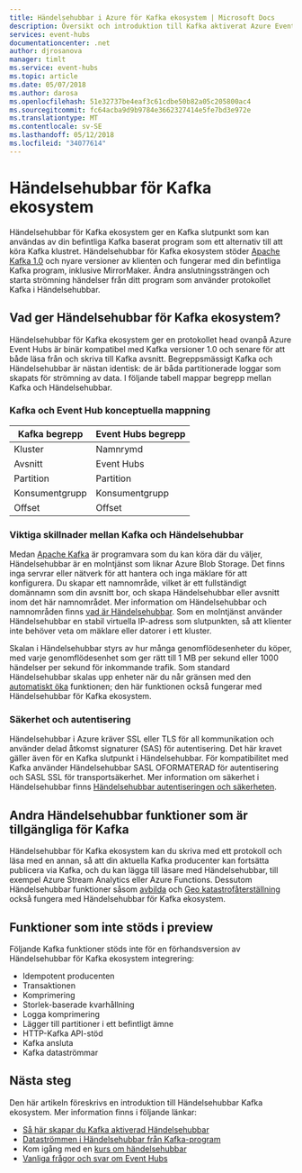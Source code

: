 ```yaml
---
title: Händelsehubbar i Azure för Kafka ekosystem | Microsoft Docs
description: Översikt och introduktion till Kafka aktiverat Azure Event Hubs
services: event-hubs
documentationcenter: .net
author: djrosanova
manager: timlt
ms.service: event-hubs
ms.topic: article
ms.date: 05/07/2018
ms.author: darosa
ms.openlocfilehash: 51e32737be4eaf3c61cdbe50b82a05c205800ac4
ms.sourcegitcommit: fc64acba9d9b9784e3662327414e5fe7bd3e972e
ms.translationtype: MT
ms.contentlocale: sv-SE
ms.lasthandoff: 05/12/2018
ms.locfileid: "34077614"
---
```

# <a name="event-hubs-for-kafka-ecosystems"></a>Händelsehubbar för Kafka ekosystem

Händelsehubbar för Kafka ekosystem ger en Kafka slutpunkt som kan användas av din befintliga Kafka baserat program som ett alternativ till att köra Kafka klustret. Händelsehubbar för Kafka ekosystem stöder [Apache Kafka 1.0](https://kafka.apache.org/10/documentation.html) och nyare versioner av klienten och fungerar med din befintliga Kafka program, inklusive MirrorMaker. Ändra anslutningssträngen och starta strömning händelser från ditt program som använder protokollet Kafka i Händelsehubbar.

## <a name="what-does-event-hubs-for-kafka-ecosystems-provide"></a>Vad ger Händelsehubbar för Kafka ekosystem?

Händelsehubbar för Kafka ekosystem ger en protokollet head ovanpå Azure Event Hubs är binär kompatibel med Kafka versioner 1.0 och senare för att både läsa från och skriva till Kafka avsnitt. Begreppsmässigt Kafka och Händelsehubbar är nästan identisk: de är båda partitionerade loggar som skapats för strömning av data. I följande tabell mappar begrepp mellan Kafka och Händelsehubbar.

### <a name="kafka-and-event-hub-conceptual-mapping"></a>Kafka och Event Hub konceptuella mappning

| Kafka begrepp | Event Hubs begrepp|
| --- | --- |
| Kluster | Namnrymd |
| Avsnitt | Event Hubs |
| Partition | Partition|
| Konsumentgrupp | Konsumentgrupp |
| Offset | Offset|

### <a name="key-differences-between-kafka-and-event-hubs"></a>Viktiga skillnader mellan Kafka och Händelsehubbar

Medan [Apache Kafka](https://kafka.apache.org/) är programvara som du kan köra där du väljer, Händelsehubbar är en molntjänst som liknar Azure Blob Storage. Det finns inga servrar eller nätverk för att hantera och inga mäklare för att konfigurera. Du skapar ett namnområde, vilket är ett fullständigt domännamn som din avsnitt bor, och skapa Händelsehubbar eller avsnitt inom det här namnområdet. Mer information om Händelsehubbar och namnområden finns [vad är Händelsehubbar](event-hubs-what-is-event-hubs.md). Som en molntjänst använder Händelsehubbar en stabil virtuella IP-adress som slutpunkten, så att klienter inte behöver veta om mäklare eller datorer i ett kluster. 

Skalan i Händelsehubbar styrs av hur många genomflödesenheter du köper, med varje genomflödesenhet som ger rätt till 1 MB per sekund eller 1000 händelser per sekund för inkommande trafik. Som standard Händelsehubbar skalas upp enheter när du når gränsen med den [automatiskt öka](event-hubs-auto-inflate.md) funktionen; den här funktionen också fungerar med Händelsehubbar för Kafka ekosystem. 

### <a name="security-and-authentication"></a>Säkerhet och autentisering

Händelsehubbar i Azure kräver SSL eller TLS för all kommunikation och använder delad åtkomst signaturer (SAS) för autentisering. Det här kravet gäller även för en Kafka slutpunkt i Händelsehubbar. För kompatibilitet med Kafka använder Händelsehubbar SASL OFORMATERAD för autentisering och SASL SSL för transportsäkerhet. Mer information om säkerhet i Händelsehubbar finns [Händelsehubbar autentiseringen och säkerheten](event-hubs-authentication-and-security-model-overview.md).

## <a name="other-event-hubs-features-available-for-kafka"></a>Andra Händelsehubbar funktioner som är tillgängliga för Kafka

Händelsehubbar för Kafka ekosystem kan du skriva med ett protokoll och läsa med en annan, så att din aktuella Kafka producenter kan fortsätta publicera via Kafka, och du kan lägga till läsare med Händelsehubbar, till exempel Azure Stream Analytics eller Azure Functions. Dessutom Händelsehubbar funktioner såsom [avbilda](event-hubs-capture-overview.md) och [Geo katastrofåterställning](event-hubs-geo-dr.md) också fungera med Händelsehubbar för Kafka ekosystem.

## <a name="features-that-are-not-supported-in-the-preview"></a>Funktioner som inte stöds i preview

Följande Kafka funktioner stöds inte för en förhandsversion av Händelsehubbar för Kafka ekosystem integrering:

*   Idempotent producenten
*   Transaktionen
*   Komprimering
*   Storlek-baserade kvarhållning
*   Logga komprimering
*   Lägger till partitioner i ett befintligt ämne
*   HTTP-Kafka API-stöd
*   Kafka ansluta
*   Kafka dataströmmar

## <a name="next-steps"></a>Nästa steg

Den här artikeln föreskrivs en introduktion till Händelsehubbar Kafka ekosystem. Mer information finns i följande länkar:

* [Så här skapar du Kafka aktiverad Händelsehubbar](event-hubs-create-kafka-enabled.md)
* [Dataströmmen i Händelsehubbar från Kafka-program](event-hubs-quickstart-kafka-enabled-event-hubs.md)
* Kom igång med en [kurs om händelsehubbar](event-hubs-dotnet-standard-getstarted-send.md)
* [Vanliga frågor och svar om Event Hubs](event-hubs-faq.md)

 
 

